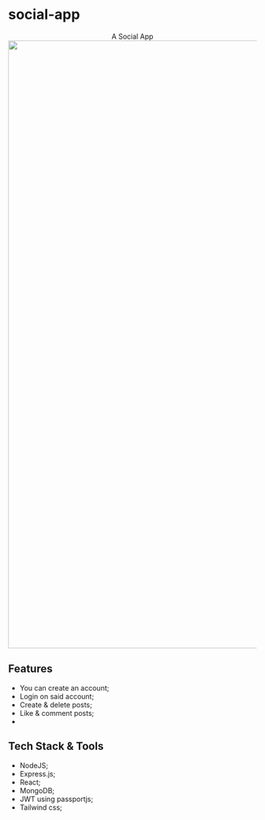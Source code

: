 # social-app

<p align="center">
A Social App

<img width="1226" height="1232" alt="Sem Título" src="https://github.com/user-attachments/assets/644151bb-3de3-4545-ba68-3f2d5526c5ca" />

## Features
- You can create an account;
- Login on said account;
- Create & delete posts;
- Like & comment posts;
- 
## Tech Stack & Tools
- NodeJS;
- Express.js;
- React;
- MongoDB;
- JWT using passportjs;
- Tailwind css;
</p>
